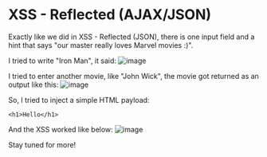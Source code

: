 # XSS - Reflected (AJAX/JSON)

Exactly like we did in  XSS - Reflected (JSON), there is one input field and a hint that says "our master really loves Marvel movies :)".

I tried to write "Iron Man", it said: ![image](https://user-images.githubusercontent.com/111907811/228381309-88567417-ec20-42e3-ba92-452d379b0ab2.png)

I tried to enter another movie, like "John Wick", the movie got returned as an output like this: ![image](https://user-images.githubusercontent.com/111907811/228381370-fb037888-504b-4ee2-8b04-c00853d37602.png)

So, I tried to inject a simple HTML payload: 

`<h1>Hello</h1>`

And the XSS worked like below: ![image](https://user-images.githubusercontent.com/111907811/228381445-db3b451c-9854-4d83-91c5-c68ec404b86e.png)

Stay tuned for more!
